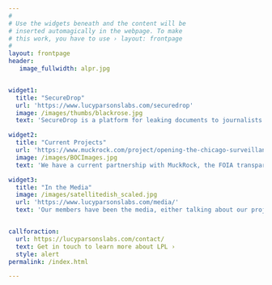 ```yaml
---
#
# Use the widgets beneath and the content will be
# inserted automagically in the webpage. To make
# this work, you have to use › layout: frontpage
#
layout: frontpage
header:
   image_fullwidth: alpr.jpg


widget1:
  title: "SecureDrop"
  url: 'https://www.lucyparsonslabs.com/securedrop'
  image: /images/thumbs/blackrose.jpg
  text: 'SecureDrop is a platform for leaking documents to journalists securely and without compromising sources. LPL has launched Black Rose, our SecureDrop instance. We are the only group running an instance in Chicago and will be assisting journalists in breaking stories.'

widget2:
  title: "Current Projects"
  url: 'https://www.muckrock.com/project/opening-the-chicago-surveillance-fund-25/'
  image: /images/BOCImages.jpg 
  text: 'We have a current partnership with MuckRock, the FOIA transparency organization, into the Chicago Police Departments use of 1505 funds. Similar to asset forfeiture, 1505 is a slush fund that CPD maintains, with a large portion of their purchases going into surveillance equipment.'

widget3:
  title: "In the Media"
  image: /images/satellitedish_scaled.jpg
  url: 'https://www.lucyparsonslabs.com/media/'
  text: 'Our members have been the media, either talking about our projects or their own involvement in technical issues in Chicago. If you would like to take a look, please click the link!'


callforaction:
  url: https://lucyparsonslabs.com/contact/
  text: Get in touch to learn more about LPL ›
  style: alert
permalink: /index.html

---
```

